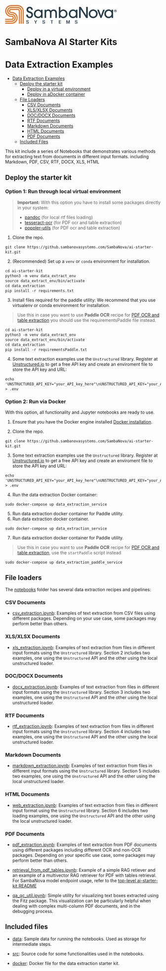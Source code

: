 <a href="https://sambanova.ai/">
<picture>
  <source media="(prefers-color-scheme: dark)" srcset="../images/SambaNova-light-logo-1.png" height="60">
  <img alt="SambaNova logo" src="../images/SambaNova-dark-logo-1.png" height="60">
</picture>
</a>

SambaNova AI Starter Kits
====================

# Data Extraction Examples

- [Data Extraction Examples](#data-extraction-examples)
    - [Deploy the starter kit](#deploy-the-starter-kit)
      - [Deploy in a virtual environment](#option-1-run-through-local-virtual-environment)
      - [Deploy in aDocker container](#option-2-run-via-docker)
    - [File Loaders](#file-loaders)
      - [CSV Documents](#csv-documents)
      - [XLS/XLSX Documents](#xlsxlsx-documents)
      - [DOC/DOCX Documents](#docdocx-documents)
      - [RTF Documents](#rtf-documents)
      - [Markdown Documents](#markdown-documents)
      - [HTML Documents](#html-documents)
      - [PDF Documents](#pdf-documents)
    - [Included Files](#included-files)

This kit include a series of Notebooks that demonstrates various methods for extracting text from documents in different input formats. including Markdown, PDF, CSV, RTF, DOCX, XLS, HTML

## Deploy the starter kit

### Option 1: Run through local virtual environment

> **Important:** With this option you have to install some packages directly in your system:
>- [pandoc](https://pandoc.org/installing.html) (for local rtf files loading)
>- [tesseract-ocr](https://tesseract-ocr.github.io/tessdoc/Installation.html) (for PDF ocr and table extraction)
>- [poppler-utils](https://pdf2image.readthedocs.io/en/latest/installation.html) (for PDF ocr and table extraction)

1. Clone the repo.
```
git clone https://github.sambanovasystems.com/SambaNova/ai-starter-kit.git
```
2. (Recommended) Set up a `venv` or `conda` environment for installation.
```
cd ai-starter-kit
python3 -m venv data_extract_env
source data_extract_env/bin/activate
cd data_extraction
pip install -r requirements.txt
```
3. Install files required for the paddle utility: We recommend that you use virtualenv or conda environment for installation.
>Use this in case you want to use **Paddle OCR** recipe for [PDF OCR and table extraction](pdf_extraction_ocr_tables.ipynb) you should use the requirementsPaddle file instead.
```
cd ai-starter-kit
python3 -m venv data_extract_env
source data_extract_env/bin/activate
cd data_extraction
pip install -r requirementsPaddle.txt
```
4. Some text extraction examples use the `Unstructured` library. Register at [Unstructured.io](https://unstructured.io/#get-api-key) to get a free API key and create an enviroment file to store the API key and URL:
```
echo 'UNSTRUCTURED_API_KEY="your_API_key_here"\nUNSTRUCTURED_API_KEY="your_API_url_here"' > .env
```

### Option 2: Run via Docker

With this option, all functionality and Jupyter notebooks are ready to use. 

1. Ensure that you have the Docker engine installed [Docker installation](https://docs.docker.com/engine/install/).

2. Clone the repo.
```
git clone https://github.sambanovasystems.com/SambaNova/ai-starter-kit.git
```
3. Some text extraction examples use the `Unstructured` library. Register at [Unstructured.io](https://unstructured.io/#get-api-key) to get a free API key and create an enviroment file to store the API key and URL:
```
echo 'UNSTRUCTURED_API_KEY="your_API_key_here"\nUNSTRUCTURED_API_KEY="your_API_url_here"' > .env
```

4. Run the data extraction Docker container:
```
sudo docker-compose up data_extraction_service 
```

5. Run data extraction docker container for Paddle utility.
6. Run data extraction docker container.
```
sudo docker-compose up data_extraction_service 
```

7. Run data extraction docker container for Paddle utility.
>Use this in case you want to use **Paddle OCR** recipe for [PDF OCR and table extraction](pdf_extraction_ocr_tables.ipynb), use the `startPaddle` script instead

```
sudo docker-compose up data_extraction_paddle_service  
```


## File loaders 

The [notebooks](notebooks) folder has several data extraction recipes and pipelines: 

### CSV Documents

- [csv_extraction.ipynb](notebooks/csv_extraction.ipynb): Examples of text extraction from CSV files using different packages. Depending on your use case, some packages may perform better than others.

### XLS/XLSX Documents

- [xls_extraction.ipynb](notebooks/xls_extraction.ipynb): Examples of text extraction from files in different input formats using the `Unstructured` library. Section 2 includes two examples, one using the `Unstructured` API and the other using the local unstructured loader.

### DOC/DOCX Documents

- [docx_extraction.ipynb](notebooks/docx_extraction.ipynb): Examples of text extraction from files in different input formats using the `Unstructured` library. Section 3 includes two examples, one using the `Unstructured` API and the other using the local unstructured loader.

### RTF Documents

- [rtf_extraction.ipynb](notebooks/rtf_extraction.ipynb): Examples of text extraction from files in different input formats using the `Unstructured` library. Section 4 includes two examples, one using the `Unstructured` API and the other using the local unstructured loader.

### Markdown Documents

- [markdown_extraction.ipynb](notebooks/markdown_extraction.ipynb): Examples of text extraction from files in different input formats using the `Unstructured` library. Section 5 includes two examples, one using the `Unstructured` API and the other using the local unstructured loader.

### HTML Documents

- [web_extraction.ipynb](notebooks/web_extraction.ipynb): Examples of text extraction from files in different input format using the `Unstructured` library. Section 6 includes two loading examples, one using the `Unstructured` API and the other using the local unstructured loader.

### PDF Documents

- [pdf_extraction.ipynb](notebooks/pdf_extraction.ipynb): Examples of text extraction from PDF documents using different packages including different OCR and non-OCR packages. Depending on your specific use case, some packages may perform better than others.

- [retrieval_from_pdf_tables.ipynb](notebooks/retrieval_from_pdf_tables.ipynb): Example of a simple RAG retiever and an example of a multivector RAG retriever for PDF with tables retrieval. For SambaNova model endpoint usage, refer to the [top-level ai-starter-kit README](../README.md) 

- [qa_qc_util.ipynb](notebooks/qa_qc_util.ipynb): Simple utility for visualizing text boxes extracted using the Fitz package. This visualization can be particularly helpful when dealing with complex multi-column PDF documents, and in the debugging process.


## Included files
- [data](data): Sample data for running the notebooks. Used as storage for intermediate steps.

- [src](src): Source code for some functionalities used in the notebooks.

- [docker](docker): Docker file for the data extraction starter kit.

